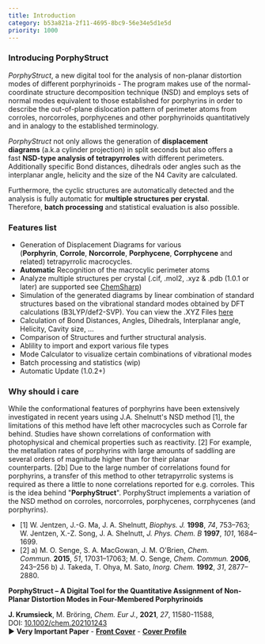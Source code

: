```yaml
---
title: Introduction
category: b53a821a-2f11-4695-8bc9-56e34e5d1e5d
priority: 1000
---
```

### Introducing PorphyStruct

*PorphyStruct*, a new digital tool for the analysis of non-planar distortion modes of different porphyrinoids - The program makes use of the normal-coordinate structure decomposition technique (NSD) and employs sets of normal modes equivalent to those established for porphyrins in order to describe the out-of-plane dislocation pattern of perimeter atoms from corroles, norcorroles, porphycenes and other porphyrinoids quantitatively and in analogy to the established terminology.

*PorphyStruct* not only allows the generation of **displacement diagrams** (a.k.a cylinder projection) in split seconds but also offers a fast **NSD-type analysis of tetrapyrroles** with different perimeters. Additionally specific Bond distances, dihedrals oder angles such as the interplanar angle, helicity and the size of the N4 Cavity are calculated.


Furthermore, the cyclic structures are automatically detected and the analysis is fully automatic for **multiple structures per crystal**. Therefore, **batch processing** and statistical evaluation is also possible.

### Features list

* Generation of Displacement Diagrams for various (**Porphyrin**, **Corrole**, **Norcorrole**, **Porphycene**, **Corrphycene** and related) tetrapyrrolic macrocycles.
* **Automatic** Recognition of the macrocylic perimeter atoms
* Analyze multiple structures per crystal (.cif, .mol2, .xyz & .pdb (1.0.1 or later) are supported see [ChemSharp](https://github.com/jenskrumsieck/chemsharp))
* Simulation of the generated diagrams by linear combination of standard structures based on the vibrational standard modes obtained by DFT calculations (B3LYP/def2-SVP). You can view the .XYZ Files [here](https://github.com/JensKrumsieck/PorphyStruct/tree/master/PorphyStruct.Core/Reference)
* Calculation of Bond Distances, Angles, Dihedrals, Interplanar angle, Helicity, Cavity size, ...
* Comparison of Structures and further structural analysis.
* Ablility to import and export various file types
* Mode Calculator to visualize certain combinations of vibrational modes
* Batch processing and statistics (wip)
* Automatic Update (1.0.2+)


### Why should i care

While the conformational features of porphyrins have been extensively investigated in recent years using J.A. Shelnutt's NSD method \[1], the limitations of this method have left other macrocycles such as Corrole far behind. Studies have shown correlations of conformation with photophysical and chemical properties such as reactivity. \[2] For example, the metallation rates of porphyrins with large amounts of saddling are several orders of magnitude higher than for their planar counterparts. \[2b] Due to the large number of correlations found for porphyrins, a transfer of this method to other tetrapyrrolic systems is required as there a little to none correlations reported for e.g. corroles. This is the idea behind "**PorphyStruct**". PorphyStruct implements a variation of the NSD method on corroles, norcorroles, porphycenes, corrphycenes (and porphyrins).

* \[1] W. Jentzen, J.-G. Ma, J. A. Shelnutt, *Biophys. J.* **1998**, *74*, 753–763; W. Jentzen, X.-Z. Song, J. A. Shelnutt, *J. Phys. Chem. B* **1997**, *101*, 1684–1699.
* \[2] a) M. O. Senge, S. A. MacGowan, J. M. O'Brien, *Chem. Commun.* **2015**, *51*, 17031–17063; M. O. Senge, *Chem. Commun.* **2006**, 243–256 b) J. Takeda, T. Ohya, M. Sato, *Inorg. Chem.* **1992**, *31*, 2877–2880.


**PorphyStruct – A Digital Tool for the Quantitative Assignment of Non-Planar Distortion Modes in Four-Membered Porphyrinoids**

**J. Krumsieck**, M. Bröring, *Chem. Eur J.*, **2021**, *27*, 11580-11588, DOI: [10.1002/chem.202101243](https://doi.org/10.1002/chem.202101243)\
▶️ **Very Important Paper** - **[Front Cover](http://doi.org/10.1002/chem.202101992)** - **[Cover Profile](http://doi.org/10.1002/chem.202101993)**

